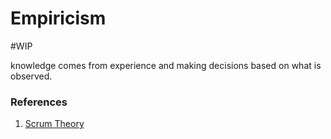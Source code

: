 # Empiricism
#WIP 

knowledge comes from experience and making decisions based on what is observed.

### References
1. [Scrum Theory](https://scrumguides.org/scrum-guide.html#scrum-theory)